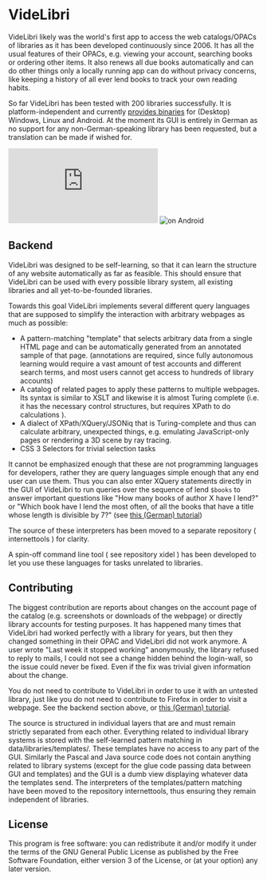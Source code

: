 VideLibri
=============
VideLibri likely was the world's first app to access the web catalogs/OPACs of libraries as it has been developed continuously since 2006.
It has all the usual features of their OPACs, e.g. viewing your account, searching books or ordering other items. It also renews all due books automatically and can do other things only a locally running app can do without privacy concerns, like keeping a history of all ever lend books to track your own reading habits.  

So far VideLibri has been tested with 200 libraries successfully.
It is platform-independent and currently [provides binaries](http://www.videlibri.de) for (Desktop) Windows, Linux and Android. At the moment its GUI is entirely in German as no support for any non-German-speaking library has been requested, but a translation can be made if wished for.

![on Windows](http://sourceforge.net/dbimage.php?id=280463) ![on Android](http://sourceforge.net/p/videlibri/screenshot/android.png)

Backend
-------------

VideLibri was designed to be self-learning, so that it can learn the structure of any website automatically as far as feasible. This should ensure that VideLibri can be used with every possible library system, all existing libraries and all yet-to-be-founded libraries.

Towards this goal VideLibri implements several different query languages that are supposed to simplify the interaction with arbitrary webpages as much as possible:

- A pattern-matching "template" that selects arbitrary data from a single HTML page and can be automatically generated from an annotated sample of that page. (annotations are required, since fully autonomous learning would require a vast amount of test accounts and different search terms, and most users cannot get access to hundreds of library accounts)
- A catalog of related pages to apply these patterns to multiple webpages. Its syntax is similar to XSLT and likewise it is almost Turing complete (i.e. it has the necessary control structures, but requires XPath to do calculations ). 
- A dialect of XPath/XQuery/JSONiq that is Turing-complete and thus can calculate arbitrary, unexpected things, e.g. emulating JavaScript-only pages or rendering a 3D scene by ray tracing.
- CSS 3 Selectors for trivial selection tasks

It cannot be emphasized enough that these are not programming languages for developers, rather they are query languages simple enough that any end user can use them. Thus you can also enter XQuery statements directly in the GUI of VideLibri to run queries over the sequence of lend `$books` to answer important questions like "How many books of author X have I lend?" or "Which book have I lend the most often, of all the books that have a title whose length is divisible by 7?" (see [this (German) tutorial](http://www.videlibri.de/help/xquerysearch.html))

The source of these interpreters has been moved to a separate repository ( internettools ) for clarity.

A spin-off command line tool ( see repository xidel ) has been developed to let you use these languages for tasks unrelated to libraries.  

Contributing
-------------
The biggest contribution are reports about changes on the account page of the catalog (e.g. screenshots or downloads of the webpage) or directly library accounts for testing purposes. It has happened many times that VideLibri had worked perfectly with a library for years, but then they changed something in their OPAC and VideLibri did not work anymore. A user wrote "Last week it stopped working" anonymously, the library refused to reply to mails, I could not see a change hidden behind the login-wall, so the issue could never be fixed. Even if the fix was trivial given information about the change.

You do not need to contribute to VideLibri in order to use it with an untested library, just like you do not need to contribute to Firefox in order to visit a webpage. See the backend section above, or [this (German) tutorial](http://www.videlibri.de/help/neuebibliothek.html). 

The source is structured in individual layers that are and must remain strictly separated from each other. Everything related to individual library systems is stored with the self-learned pattern matching in  data/libraries/templates/. These templates have no access to any part of the GUI. Similarly the Pascal and Java source code does not contain anything related to library systems (except for the glue code passing data between GUI and templates) and the GUI is a dumb view displaying whatever data the templates send. The interpreters of the templates/pattern matching have been moved to the repository internettools, thus ensuring they remain independent of libraries.

License
-------------

This program is free software: you can redistribute it and/or modify
it under the terms of the GNU General Public License as published by
the Free Software Foundation, either version 3 of the License, or
(at your option) any later version.